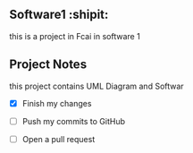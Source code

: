 ## Software1 :shipit:
this is a project in Fcai in software 1

## Project Notes
 this project contains UML Diagram and Softwar 
 
 - [x] Finish my changes
- [ ] Push my commits to GitHub
- [ ] Open a pull request

